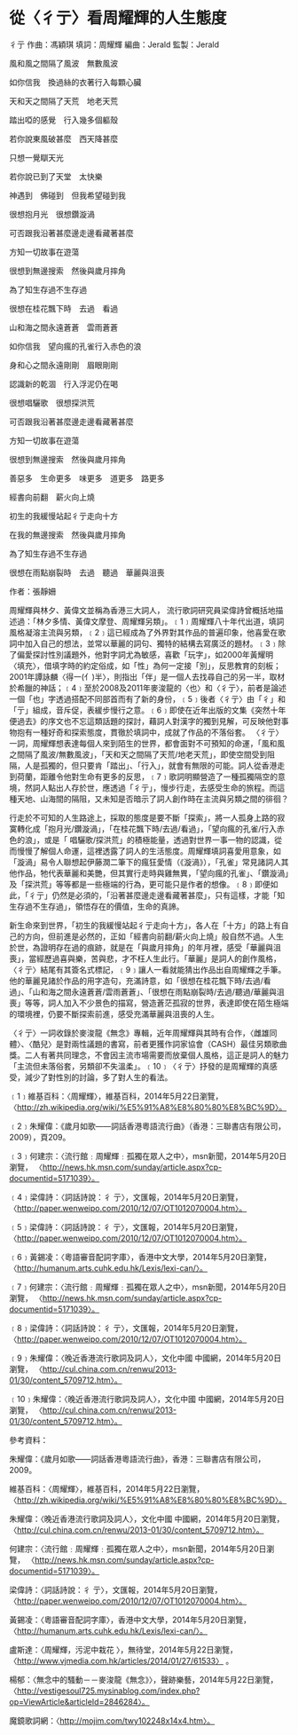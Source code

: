 # 從〈彳亍〉看周耀輝的人生態度

彳亍
作曲：馮穎琪
填詞：周耀輝
編曲：Jerald
監製：Jerald

風和風之間隔了風波　無數風波

如你信我　換過絲的衣著行入每顆心臟

天和天之間隔了天荒　地老天荒

踏出啞的感覺　行入幾多個軀殼


若你說東風破甚麼　西天降甚麼

只想一覺瞓天光

若你說已到了天堂　太快樂

神遇到　佛碰到　但我希望碰到我

很想抱月光　很想鑽漩渦

可否跟我沿著甚麼邊走邊看藏著甚麼

方知一切故事在遊蕩

很想到無邊搜索　然後與歲月摔角

為了知生存過不生存過

很想在桂花飄下時　去過　看過

山和海之間永遠蒼蒼　雲雨蒼蒼

如你信我　望向瘋的孔雀行入赤色的浪

身和心之間永遠剛剛　眉眼剛剛

認識新的乾涸　行入浮泥仍在喝

很想唱驪歌　很想探洪荒

可否跟我沿著甚麼邊走邊看藏著甚麼

方知一切故事在遊蕩

很想到無邊搜索　然後與歲月摔角

善惡多　生命更多　味更多　道更多　路更多

經書向前翻　薪火向上燒

初生的我緩慢站起彳亍走向十方

在我的無邊搜索　然後與歲月摔角

為了知生存過不生存過

很想在雨點崩裂時　去過　聽過　華麗與沮喪


作者：張靜姍

周耀輝與林夕、黃偉文並稱為香港三大詞人， 流行歌詞研究員梁偉詩曾概括地描述過：「林夕多情、黃偉文摩登、周耀輝另類」。﹝1﹞周耀輝八十年代出道，填詞風格凝溶主流與另類，﹝2﹞這已經成為了外界對其作品的普遍印象，他喜愛在歌詞中加入自己的想法，並常以華麗的詞句、獨特的結構去寫廣泛的題材。﹝3﹞除了偏愛探討性別議題外，他對字詞尤為敏感，喜歡「玩字」，如2000年黃耀明〈填充〉，借填字時的約定俗成，如「性」為何一定接「別」，反思教育的刻板；2001年譚詠麟〈得一(亻)半〉，則指出「伴」是一個人去找尋自己的另一半，取材於希臘的神話；﹝4﹞至於2008及2011年麥浚龍的〈也〉和〈彳亍〉，前者是論述一個「也」字透過搭配不同部首而有了新的身份，﹝5﹞後者〈彳亍〉由「彳」和「亍」組成，音斥促，表緩步慢行之意。﹝6﹞即使在近年出版的文集《突然十年便過去》的序文也不忘這類話題的探討，藉詞人對漢字的獨到見解，可反映他對事物抱有一種好奇和探索態度，貫徹於填詞中，成就了作品的不落俗套。
〈彳亍〉一詞，周耀輝想表達每個人來到陌生的世界，都會面對不可預知的命運，「風和風之間隔了風波/無數風波」，「天和天之間隔了天荒/地老天荒」，即使空間受到阻隔，人是孤獨的，但只要肯「踏出」、「行入」，就會有無限的可能。詞人從香港走到荷蘭，距離令他對生命有更多的反思，﹝7﹞歌詞明顯營造了一種孤獨隔空的意境，然詞人點出人存於世，應透過「彳亍」，慢步行走，去感受生命的旅程。而這種天地、山海間的隔阻，又未知是否暗示了詞人創作時在主流與另類之間的徘徊？


 行走於不可知的人生路途上，採取的態度是要不斷「探索」，將一人孤身上路的寂寞轉化成「抱月光/鑽漩渦」，「在桂花飄下時/去過/看過」，「望向瘋的孔雀/行入赤色的浪」，或是「 唱驪歌/探洪荒」的積極能量，透過對世界一事一物的認識，從而慢慢了解個人命運，這裡透露了詞人的生活態度。周耀輝填詞喜愛用意象，如「漩渦」易令人聯想起伊藤潤二筆下的瘋狂愛情（《漩渦》），「孔雀」常見諸詞人其他作品，牠代表華麗和美艷，但其實行走時與雞無異，「望向瘋的孔雀」、「鑽漩渦」及「探洪荒」等等都是一些極端的行為，更可能只是作者的想像。﹝8﹞即便如此，「彳亍」仍然是必須的，「沿著甚麼邊走邊看藏著甚麼」，只有這樣，才能「知生存過不生存過」，領悟存在的價值，生命的真諦。

 新生命來到世界，「初生的我緩慢站起彳亍走向十方」，各人在「十方」的路上有自己的方向，但前進是必然的，正如「經書向前翻/薪火向上燒」般自然不過。人生於世，為證明存在過的痕跡，就是在「與歲月摔角」的年月裡，感受「華麗與沮喪」，當經歷過喜與樂，苦與悲，才不枉人生此行。「華麗」是詞人的創作風格，〈彳亍〉結尾有其簽名式標記，﹝9﹞讓人一看就能猜出作品出自周耀輝之手筆。他的華麗見諸於作品的用字造句，充滿詩意，如「很想在桂花飄下時/去過/看過」、「山和海之間永遠蒼蒼/雲雨蒼蒼」、「很想在雨點崩裂時/去過/聽過/華麗與沮喪」等等，詞人加入不少景色的描寫，營造蒼茫孤寂的世界，表達即使在陌生極端的環境裡，仍要不斷探索前進，感受充滿華麗與沮喪的人生。

 〈彳亍〉一詞收錄於麥浚龍《無念》專輯，近年周耀輝與其時有合作，〈雌雄同體〉、〈酷兒〉是對兩性議題的書寫，前者更獲作詞家協會（CASH）最佳另類歌曲獎。二人有著共同理念，不會因主流市場需要而放棄個人風格，這正是詞人的魅力「主流但未落俗套，另類卻不失溫柔」。﹝10﹞〈彳亍〉抒發的是周耀輝的真感受，減少了對性別的討論，多了對人生的看法。


﹝1﹞維基百科：〈周耀輝〉，維基百科，2014年5月22日瀏覽， 〈http://zh.wikipedia.org/wiki/%E5%91%A8%E8%80%80%E8%BC%9D〉。

﹝2﹞朱耀偉：《歲月如歌——詞話香港粵語流行曲》（香港：三聯書店有限公司，2009），頁209。

﹝3﹞何建宗：〈流行館﹕周耀輝﹕孤獨在眾人之中〉，msn新聞，2014年5月20日瀏覽，
 〈http://news.hk.msn.com/sunday/article.aspx?cp-documentid=5171039〉。

﹝4﹞梁偉詩：〈詞話詩說：彳 亍〉，文匯報，2014年5月20日瀏覽，
 〈http://paper.wenweipo.com/2010/12/07/OT1012070004.htm〉。

﹝5﹞梁偉詩：〈詞話詩說：彳 亍〉，文匯報，2014年5月20日瀏覽，
 〈http://paper.wenweipo.com/2010/12/07/OT1012070004.htm〉。

﹝6﹞黃錫凌：〈粵語審音配詞字庫〉，香港中文大學，2014年5月20日瀏覽，
 〈http://humanum.arts.cuhk.edu.hk/Lexis/lexi-can/〉。

﹝7﹞何建宗：〈流行館﹕周耀輝﹕孤獨在眾人之中〉，msn新聞，2014年5月20日瀏覽，
 〈http://news.hk.msn.com/sunday/article.aspx?cp-documentid=5171039〉。

﹝8﹞梁偉詩：〈詞話詩說：彳 亍〉，文匯報，2014年5月20日瀏覽，
〈http://paper.wenweipo.com/2010/12/07/OT1012070004.htm〉。

﹝9﹞朱耀偉：〈晚近香港流行歌詞及詞人〉，文化中國 中國網，2014年5月20日瀏覽，
 〈http://cul.china.com.cn/renwu/2013-01/30/content_5709712.htm〉。
 
﹝10﹞朱耀偉：〈晚近香港流行歌詞及詞人〉，文化中國 中國網，2014年5月20日瀏覽，
 〈http://cul.china.com.cn/renwu/2013-01/30/content_5709712.htm〉。




參考資料：

朱耀偉：《歲月如歌——詞話香港粵語流行曲》，香港：三聯書店有限公司，2009。

 維基百科：〈周耀輝〉，維基百科，2014年5月22日瀏覽，
〈http://zh.wikipedia.org/wiki/%E5%91%A8%E8%80%80%E8%BC%9D〉。

 朱耀偉：〈晚近香港流行歌詞及詞人〉，文化中國 中國網，2014年5月20日瀏覽，
〈http://cul.china.com.cn/renwu/2013-01/30/content_5709712.htm〉。

 何建宗：〈流行館﹕周耀輝﹕孤獨在眾人之中〉，msn新聞，2014年5月20日瀏覽，
〈http://news.hk.msn.com/sunday/article.aspx?cp-documentid=5171039〉。

 梁偉詩：〈詞話詩說：彳 亍〉，文匯報，2014年5月20日瀏覽，
〈http://paper.wenweipo.com/2010/12/07/OT1012070004.htm〉。

 黃錫凌：〈粵語審音配詞字庫〉，香港中文大學，2014年5月20日瀏覽，
〈http://humanum.arts.cuhk.edu.hk/Lexis/lexi-can/〉。

盧斯達：〈周耀輝，污泥中栽花 〉，無待堂，2014年5月22日瀏覽，
〈http://www.vjmedia.com.hk/articles/2014/01/27/61533〉 。

楊郁：〈無念中的騷動－－麥浚龍《無念》〉，聲跡樂藝，2014年5月22日瀏覽，
〈http://vestigesoul725.mysinablog.com/index.php?op=ViewArticle&articleId=2846284〉。

魔鏡歌詞網：〈http://mojim.com/twy102248x14x4.htm〉。
